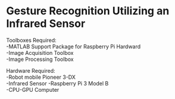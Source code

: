 # Gesture Recognition Utilizing an Infrared Sensor

Toolboxes Required:  
-MATLAB Support Package for Raspberry Pi Hardward  
-Image Acquisition Toolbox  
-Image Processing Toolbox  

Hardware Required:  
-Robot mobile Pioneer 3-DX  
-Infrared Sensor
-Raspberry Pi 3 Model B  
-CPU-GPU Computer  
